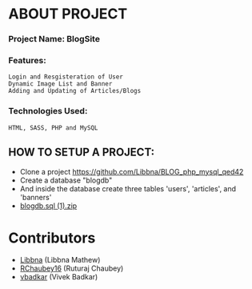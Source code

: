 # ABOUT PROJECT
### Project Name: BlogSite
### Features: 
    Login and Resgisteration of User
    Dynamic Image List and Banner
    Adding and Updating of Articles/Blogs
### Technologies Used: 
    HTML, SASS, PHP and MySQL
    
## HOW TO SETUP A PROJECT: 
   * Clone a project https://github.com/Libbna/BLOG_php_mysql_qed42
   * Create a database "blogdb"
   * And inside the database create three tables 'users', 'articles', and 'banners'
   * [blogdb.sql (1).zip](https://github.com/Libbna/BLOG_SITE/files/7105509/blogdb.sql.1.zip)

# Contributors
* [Libbna](https://github.com/Libbna) (Libbna Mathew)
* [RChaubey16](https://github.com/RChaubey16) (Ruturaj Chaubey)
* [vbadkar](https://github.com/vbadkar) (Vivek Badkar)


